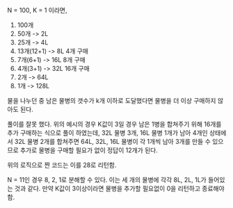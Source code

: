 
N = 100, K = 1 이라면,

1. 100개
2. 50개 -> 2L
3. 25개 -> 4L
4. 13개(12+1) -> 8L 4개 구매
5. 7개(6+1) -> 16L 8개 구매
6. 4개(3+1) -> 32L 16개 구매
7. 2개 -> 64L
8. 1개 -> 128L

물을 나누던 중 남은 물병의 갯수가 k개 이하로 도달했다면 물병을 더 이상 구매하지 않아도 된다.

풀이를 잘못 했다.
위의 예시의 경우 K값이 3일 경우 남은 1병을 합쳐주기 위해 16개를 추가 구매하는 식으로 풀이 하였는데,
32L 물병 3개, 16L 물병 1개가 남아 4개인 상태에서
32L 물병 2개를 합쳐주면 64L, 32L, 16L 물병이 각 1개씩 남아 3개를 만들 수 있으므로
추가로 물병을 구매할 필요가 없이 정답이 12개가 된다.

위의 로직으로 짠 코드는 이를 28로 리턴함.

N = 11인 경우 8, 2, 1로 분해할 수 있다. 이는 세 개의 물병에 각각 8L, 2L, 1L가 들어있는 것과 같다.
만약 K값이 3이상이라면 물병을 추가할 필요없이 0을 리턴하고 종료해야 함.
